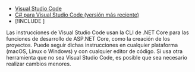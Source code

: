 * [Visual Studio Code](https://code.visualstudio.com/download)
* [C# para Visual Studio Code (versión más reciente)](https://marketplace.visualstudio.com/items?itemName=ms-vscode.csharp)
* [!INCLUDE [](~/includes/3.0-SDK.md)]

Las instrucciones de Visual Studio Code usan la CLI de .NET Core para las funciones de desarrollo de ASP.NET Core, como la creación de los proyectos. Puede seguir dichas instrucciones en cualquier plataforma (macOS, Linux o Windows) y con cualquier editor de código. Si usa otra herramienta que no sea Visual Studio Code, es posible que sea necesario realizar cambios menores.

